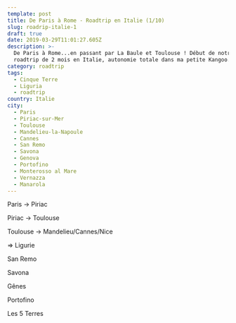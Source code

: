 ```yaml
---
template: post
title: De Paris à Rome - Roadtrip en Italie (1/10)
slug: roadrip-italie-1
draft: true
date: 2019-03-29T11:01:27.605Z
description: >-
  De Paris à Rome...en passant par La Baule et Toulouse ! Début de notre
  roadtrip de 2 mois en Italie, autonomie totale dans ma petite Kangoo.
category: roadtrip
tags:
  - Cinque Terre
  - Liguria
  - roadtrip
country: Italie
city:
  - Paris
  - Piriac-sur-Mer
  - Toulouse
  - Mandelieu-la-Napoule
  - Cannes
  - San Remo
  - Savona
  - Genova
  - Portofino
  - Monterosso al Mare
  - Vernazza
  - Manarola
---
```

Paris -> Piriac

Piriac -> Toulouse 

Toulouse -> Mandelieu/Cannes/Nice

\=> Ligurie

San Remo

Savona

Gênes

Portofino

Les 5 Terres

